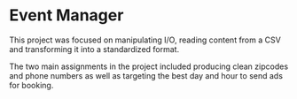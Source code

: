# Event Manager

This project was focused on manipulating I/O, reading content from a CSV and transforming it into a standardized format. 

The two main assignments in the project included producing clean zipcodes and phone numbers as well as targeting the best day and hour to send ads for booking.


